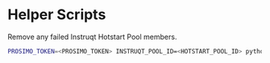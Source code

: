# Helper Scripts

Remove any failed Instruqt Hotstart Pool members.

```sh
PROSIMO_TOKEN=<PROSIMO_TOKEN> INSTRUQT_POOL_ID=<HOTSTART_POOL_ID> python3 hotstart_prune.py
```
